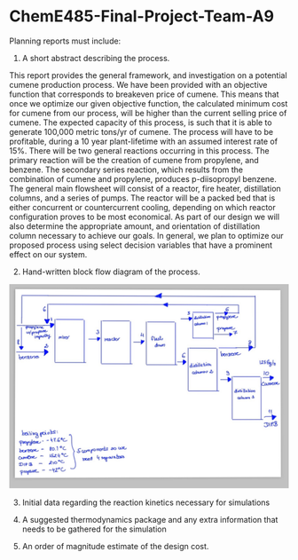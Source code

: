 # ChemE485-Final-Project-Team-A9

Planning reports must include:

1. A short abstract describing the process.

This report provides the general framework, and investigation on a potential cumene production process. We have been provided with an objective function that corresponds to breakeven price of cumene. This means that once we optimize our given objective function, the calculated minimum cost for cumene from our process, will be higher than the current selling price of cumene. The expected capacity of this process, is such that it is able to generate 100,000 metric tons/yr of cumene. The process will have to be profitable, during a 10 year plant-lifetime with an assumed interest rate of 15%. There will be two general reactions occurring in this process. The primary reaction will be the creation of cumene from propylene, and benzene. The secondary series reaction, which results from the combination of cumene and propylene, produces p-diisopropyl benzene. The general main flowsheet will consist of a reactor, fire heater, distillation columns, and a series of pumps. The reactor will be a packed bed that is either concurrent or countercurrent cooling, depending on which reactor configuration proves to be most economical. As part of our design we will also determine the appropriate amount, and orientation of distillation column necessary to achieve our goals. In general, we plan to optimize our proposed process using select decision variables that have a prominent effect on our system. 

2. Hand-written block flow diagram of the process.

![](/BFD.jpeg)

3. Initial data regarding the reaction kinetics necessary for simulations

4. A suggested thermodynamics package and any extra information that needs to be gathered for the simulation

5. An order of magnitude estimate of the design cost.
